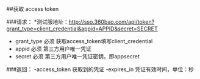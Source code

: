 ##获取 access token

###请求：
*测试服地址：http://sso.360bao.com/api/token?grant_type=client_credential&appid=APPID&secret=SECRET
- grant_type	必须	获取access_token填写client_credential
- appid	必须	第三方用户唯一凭证
- secret	必须	第三方用户唯一凭证密钥，即appsecret

###返回：
-access_token	获取到的凭证
-expires_in	凭证有效时间，单位：秒
